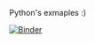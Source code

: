 
Python's exmaples :)

[![Binder](https://mybinder.org/badge_logo.svg)](https://mybinder.org/v2/gh/erikapat/OOP/master?filepath=https%3A%2F%2Fgithub.com%2Ferikapat%2FOOP%2Ftree%2Fmaster%2FPython)